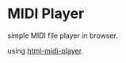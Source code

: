 # MIDI Player

simple MIDI file player in browser.

using [html-midi-player](https://github.com/cifkao/html-midi-player).
